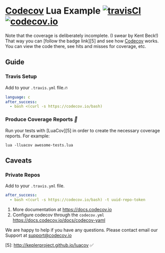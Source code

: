 [Codecov][1] Lua Example [![travisCI](https://travis-ci.org/codecov/example-lua.svg)](https://travis-ci.org/codecov/example-lua) [![codecov.io](http://codecov.io/github/codecov/example-lua/branch/master/graphs/badge.svg)](http://codecov.io/github/codecov/example-lua)
=====================

Note that the coverage is deliberately incomplete. (I swear by Kent Beck!) That
way you can [follow the badge link][5] and see how [Codecov][1] works. You can
view the code there, see hits and misses for coverage, etc.

## Guide
### Travis Setup

Add to your `.travis.yml` file.:fire:
```yml
language: c
after_success:
  - bash <(curl -s https://codecov.io/bash)
```
### Produce Coverage Reports  ***:rocket:***
Run your tests with [LuaCov][5] in order to create the necessary coverage
reports. For example:

```
lua -lluacov awesome-tests.lua
```
## Caveats
### Private Repos
Add to your `.travis.yml` file.
```yml
after_success:
  - bash <(curl -s https://codecov.io/bash) -t uuid-repo-token
```

1. More documentation at https://docs.codecov.io
2. Configure codecov through the `codecov.yml`  https://docs.codecov.io/docs/codecov-yaml

We are happy to help if you have any questions. Please contact email our Support at [support@codecov.io](mailto:support@codecov.io)

[1]: https://codecov.io/
[5]: http://keplerproject.github.io/luacov :white_check_mark:

